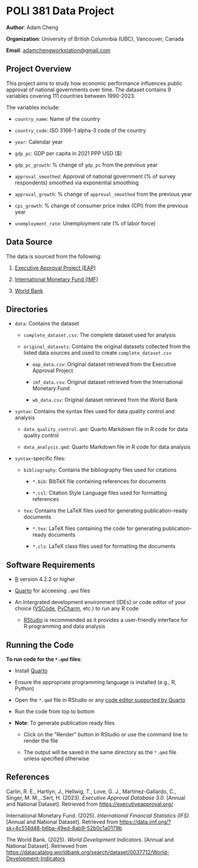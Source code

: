 # POLI 381 Data Project
**Author**: Adam Cheng

**Organization**: University of British Columnbia (UBC), Vancouver, Canada

**Email**: adamchengworkstation@gmail.com

## Project Overview
This project aims to study how economic performance influences public approval of national governments over time. The dataset contains 9 variables covering 111 countries between 1990-2023.

The variables include:
- `country_name`: Name of the country

- `country_code`: ISO 3166-1 alpha-3 code of the country

- `year`: Calendar year

- `gdp_pc`: GDP per capita in 2021 PPP USD ($)

- `gdp_pc_growth`: % change of `gdp_pc` from the previous year

- `approval_smoothed`: Approval of national government (% of survey respondents) smoothed via exponential smoothing

- `approval_growth`: % change of `approval_smoothed` from the previous year

- `cpi_growth`: % change of consumer price index (CPI) from the previous year

- `unemployment_rate`: Unemployment rate (% of labor force)

## Data Source
The data is sourced from the following:
1. [Executive Approval Project (EAP)](https://www.executiveapproval.org/)

2. [International Monetary Fund (IMF)](https://data.imf.org/?sk=4c514d48-b6ba-49ed-8ab9-52b0c1a0179b)

3. [World Bank](https://datacatalog.worldbank.org/search/dataset/0037712/World-Development-Indicators)

## Directories
- `data`: Contains the dataset

    - `complete_dataset.csv`: The complete dataset used for analysis

    - `original_datasets`: Contains the original datasets collected from the listed data sources and used to create `complete_dataset.csv`

        - `eap_data.csv`: Original dataset retrieved from the Executive Approval Project

        - `imf_data.csv`: Original dataset retrieved from the International Monetary Fund

        - `wb_data.csv`: Original dataset retrieved from the World Bank

- `syntax`: Contains the syntax files used for data quality control and analysis

    - `data_quality_control.qmd`: Quarto Markdown file in R code for data quality control

    - `data_analysis.qmd`: Quarto Markdown file in R code for data analysis

- `syntax`-specific files: 
    - `bibliography`: Contains the bibliography files used for citations

        - `*.bib`: BibTeX file containing references for documents

        - `*.csl`: Citation Style Language files used for formatting references

    - `tex`: Contains the LaTeX files used for generating publication-ready documents

        - `*.tex`: LaTeX files containing the code for generating publication-ready documents

        - `*.cls`: LaTeX class files used for formatting the documents


## Software Requirements
- [R](https://www.r-project.org/) version 4.2.2 or higher

- [Quarto](https://quarto.org/) for acceesing `.qmd` files

-  An Intergrated development environment (IDEs) or code editor of your choice ([VSCode](https://code.visualstudio.com/), [PyCharm](https://www.jetbrains.com/pycharm/), etc.) to run any R code
    - [RStudio](https://posit.co/downloads/) is recommended as it provides a user-friendly interface for R programming and data analysis

## Running the Code
**To run code for the `*.qmd` files**:

- Install [Quarto](https://quarto.org/docs/get-started/)

- Ensure the appropriate programming language is installed (e.g., R, Python)

- Open the `*.qmd` file in RStudio or any [code editor supported by Quarto](https://quarto.org/docs/get-started/hello/vscode.html)

- Run the code from top to bottom

- **Note**: To generate publication ready files
    - Click on the "Render" button in RStudio or use the command line to render the file

    - The output will be saved in the same directory as the `*.qmd` file unless specified otherwise

## References
Carlin, R. E., Hartlyn, J., Hellwig, T., Love, G. J., Martı́nez-Gallardo, C., Singer, M. M.,..Sert, H. (2023). *Executive Approval Database 3.0*. \[Annual and National Dataset\]. Retrieved from https://executiveapproval.org/

International Monetary Fund. (2025). *International Financial Statistics (IFS)*. \[Annual and National Dataset\]. Retrieved from https://data.imf.org/?sk=4c514d48-b6ba-49ed-8ab9-52b0c1a0179b

The World Bank. (2025). *World Development Indicators*. \[Annual and National Dataset\]. Retrieved from https://datacatalog.worldbank.org/search/dataset/0037712/World-Development-Indicators

